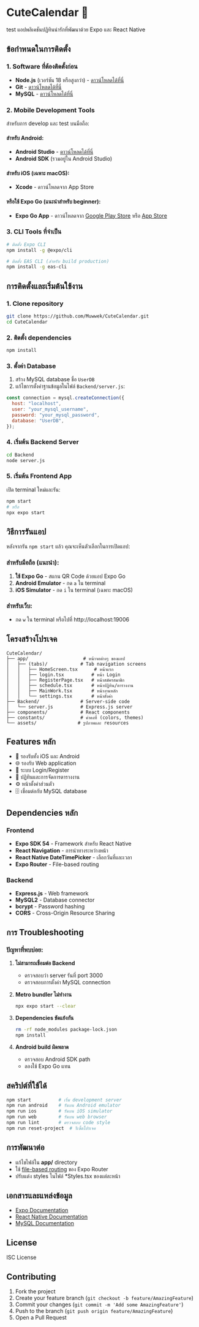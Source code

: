 # CuteCalendar 📅
test
แอปพลิเคชันปฏิทินน่ารักที่พัฒนาด้วย Expo และ React Native

## ข้อกำหนดในการติดตั้ง

### 1. Software ที่ต้องติดตั้งก่อน

- **Node.js** (เวอร์ชัน 18 หรือสูงกว่า) - [ดาวน์โหลดได้ที่นี่](https://nodejs.org/)
- **Git** - [ดาวน์โหลดได้ที่นี่](https://git-scm.com/)
- **MySQL** - [ดาวน์โหลดได้ที่นี่](https://dev.mysql.com/downloads/mysql/)

### 2. Mobile Development Tools

สำหรับการ develop และ test บนมือถือ:

#### สำหรับ Android:

- **Android Studio** - [ดาวน์โหลดได้ที่นี่](https://developer.android.com/studio)
- **Android SDK** (รวมอยู่ใน Android Studio)

#### สำหรับ iOS (เฉพาะ macOS):

- **Xcode** - ดาวน์โหลดจาก App Store

#### หรือใช้ Expo Go (แนะนำสำหรับ beginner):

- **Expo Go App** - ดาวน์โหลดจาก [Google Play Store](https://play.google.com/store/apps/details?id=host.exp.exponent) หรือ [App Store](https://apps.apple.com/app/expo-go/id982107779)

### 3. CLI Tools ที่จำเป็น

```bash
# ติดตั้ง Expo CLI
npm install -g @expo/cli

# ติดตั้ง EAS CLI (สำหรับ build production)
npm install -g eas-cli
```

## การติดตั้งและเริ่มต้นใช้งาน

### 1. Clone repository

```bash
git clone https://github.com/Muwwek/CuteCalendar.git
cd CuteCalendar
```

### 2. ติดตั้ง dependencies

```bash
npm install
```

### 3. ตั้งค่า Database

1. สร้าง MySQL database ชื่อ `UserDB`
2. แก้ไขการตั้งค่าฐานข้อมูลในไฟล์ `Backend/server.js`:

```javascript
const connection = mysql.createConnection({
  host: "localhost",
  user: "your_mysql_username",
  password: "your_mysql_password",
  database: "UserDB",
});
```

### 4. เริ่มต้น Backend Server

```bash
cd Backend
node server.js
```

### 5. เริ่มต้น Frontend App

เปิด terminal ใหม่และรัน:

```bash
npm start
# หรือ
npx expo start
```

## วิธีการรันแอป

หลังจากรัน `npm start` แล้ว คุณจะเห็นตัวเลือกในการเปิดแอป:

### สำหรับมือถือ (แนะนำ):

1. **ใช้ Expo Go** - สแกน QR Code ด้วยแอป Expo Go
2. **Android Emulator** - กด `a` ใน terminal
3. **iOS Simulator** - กด `i` ใน terminal (เฉพาะ macOS)

### สำหรับเว็บ:

- กด `w` ใน terminal หรือไปที่ http://localhost:19006

## โครงสร้างโปรเจค

```
CuteCalendar/
├── app/                    # หน้าจอต่างๆ ของแอป
│   ├── (tabs)/            # Tab navigation screens
│   │   ├── HomeScreen.tsx      # หน้าแรก
│   │   ├── login.tsx          # หน้า Login
│   │   ├── RegisterPage.tsx   # หน้าสมัครสมาชิก
│   │   ├── schedule.tsx       # หน้าปฏิทิน/ตารางงาน
│   │   ├── MainWork.tsx       # หน้างานหลัก
│   │   └── settings.tsx       # หน้าตั้งค่า
├── Backend/               # Server-side code
│   └── server.js          # Express.js server
├── components/            # React components
├── constants/             # ค่าคงที่ (colors, themes)
└── assets/               # รูปภาพและ resources
```

## Features หลัก

- 📱 รองรับทั้ง iOS และ Android
- 🌐 รองรับ Web application
- 👤 ระบบ Login/Register
- 📅 ปฏิทินและการจัดการตารางงาน
- ⚙️ หน้าตั้งค่าส่วนตัว
- 🗄️ เชื่อมต่อกับ MySQL database

## Dependencies หลัก

### Frontend

- **Expo SDK 54** - Framework สำหรับ React Native
- **React Navigation** - การนำทางระหว่างหน้า
- **React Native DateTimePicker** - เลือกวันที่และเวลา
- **Expo Router** - File-based routing

### Backend

- **Express.js** - Web framework
- **MySQL2** - Database connector
- **bcrypt** - Password hashing
- **CORS** - Cross-Origin Resource Sharing

## การ Troubleshooting

### ปัญหาที่พบบ่อย:

1. **ไม่สามารถเชื่อมต่อ Backend**

   - ตรวจสอบว่า server รันที่ port 3000
   - ตรวจสอบการตั้งค่า MySQL connection

2. **Metro bundler ไม่ทำงาน**

   ```bash
   npx expo start --clear
   ```

3. **Dependencies ขัดแย้งกัน**

   ```bash
   rm -rf node_modules package-lock.json
   npm install
   ```

4. **Android build ผิดพลาด**
   - ตรวจสอบ Android SDK path
   - ลองใช้ Expo Go แทน

## สคริปต์ที่ใช้ได้

```bash
npm start          # เริ่ม development server
npm run android    # รันบน Android emulator
npm run ios        # รันบน iOS simulator
npm run web        # รันบน web browser
npm run lint       # ตรวจสอบ code style
npm run reset-project  # รีเซ็ตโปรเจค
```

## การพัฒนาต่อ

- แก้ไขไฟล์ใน **app/** directory
- ใช้ [file-based routing](https://docs.expo.dev/router/introduction/) ของ Expo Router
- ปรับแต่ง styles ในไฟล์ \*Styles.tsx ของแต่ละหน้า

## เอกสารและแหล่งข้อมูล

- [Expo Documentation](https://docs.expo.dev/)
- [React Native Documentation](https://reactnative.dev/)
- [MySQL Documentation](https://dev.mysql.com/doc/)

## License

ISC License

## Contributing

1. Fork the project
2. Create your feature branch (`git checkout -b feature/AmazingFeature`)
3. Commit your changes (`git commit -m 'Add some AmazingFeature'`)
4. Push to the branch (`git push origin feature/AmazingFeature`)
5. Open a Pull Request
